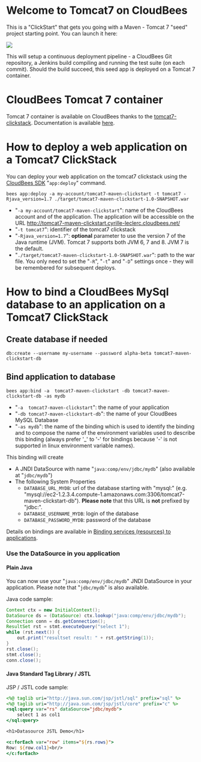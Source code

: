 # Welcome to Tomcat7 on CloudBees

This is a "ClickStart" that gets you going with a Maven - Tomcat 7 "seed" project starting point. You can launch it here:

<a href="https://grandcentral.cloudbees.com/?CB_clickstart=https://raw.github.com/CloudBees-community/tomcat7-maven-clickstart/master/clickstart.json"><img src="https://d3ko533tu1ozfq.cloudfront.net/clickstart/deployInstantly.png"/></a>

This will setup a continuous deployment pipeline - a CloudBees Git repository, a Jenkins build compiling and running the test suite (on each commit).
Should the build succeed, this seed app is deployed on a Tomcat 7 container.

# CloudBees Tomcat 7 container

Tomcat 7 container is available on CloudBees thanks to the [tomcat7-clickstack](https://github.com/CloudBees-community/tomcat7-clickstack). Documentation is available [here](https://developer.cloudbees.com/bin/view/RUN/Tomcat7).

# How to deploy a web application on a Tomcat7 ClickStack

You can deploy your web application on the tomcat7 clickstack using the [CloudBees SDK](https://developer.cloudbees.com/bin/view/RUN/BeesSDK) "`app:deploy`" command.

```
bees app:deploy -a my-account/tomcat7-maven-clickstart -t tomcat7 -Rjava_version=1.7 ./target/tomcat7-maven-clickstart-1.0-SNAPSHOT.war
```

* "`-a my-account/tomcat7-maven-clickstart`": name of the CloudBees account and of the application. The application will be accessible on the URL http://tomcat7-maven-clickstart.cyrille-leclerc.cloudbees.net/
* "`-t tomcat7`": identifier of the tomcat7 clickstack
* "`-Rjava_version=1.7`": **optional** parameter to use the version 7 of the Java runtime (JVM). Tomcat 7 supports both JVM 6, 7 and 8. JVM 7 is the default.
* "`./target/tomcat7-maven-clickstart-1.0-SNAPSHOT.war`": path to the war file.
You only need to set the "`-R`", "`-t`" and "`-D`" settings once - they will be remembered for subsequent deploys.

# How to bind a CloudBees MySql database to an application on a Tomcat7 ClickStack

## Create database if needed
```
db:create --username my-username --password alpha-beta tomcat7-maven-clickstart-db
```

## Bind application to database

```
bees app:bind -a  tomcat7-maven-clickstart -db tomcat7-maven-clickstart-db -as mydb
```
* "`-a  tomcat7-maven-clickstart`": the name of your application
* "`-db tomcat7-maven-clickstart-db`": the name of your CloudBees MySQL Database
* "`-as mydb`": the name of the binding which is used to identify the binding and to compose the name of the environment variables used to describe this binding (always prefer '_' to '-' for bindings because '-' is not supported in linux environment variable names).

This binding will create

* A JNDI DataSource with name "`java:comp/env/jdbc/mydb`" (also available at "`jdbc/mydb`")
* The following System Properties
  * `DATABASE_URL_MYDB`: url of the database starting with "mysql:" (e.g. "mysql://ec2-1.2.3.4.compute-1.amazonaws.com:3306/tomcat7-maven-clickstart-db"). **Please note** that this URL is **not** prefixed by "jdbc:".
  * `DATABASE_USERNAME_MYDB`: login of the database
  * `DATABASE_PASSWORD_MYDB`: password of the database

Details on bindings are available in [Binding services (resources) to applications](https://developer.cloudbees.com/bin/view/RUN/Resource+Management).


### Use the DataSource in you application

#### Plain Java

You can now use your "`java:comp/env/jdbc/mydb`" JNDI DataSource in your application.
Please note that "`jdbc/mydb`" is also available.

Java code sample:

```java
Context ctx = new InitialContext();
DataSource ds = (DataSource) ctx.lookup("java:comp/env/jdbc/mydb");
Connection conn = ds.getConnection();
ResultSet rst = stmt.executeQuery("select 1");
while (rst.next()) {
    out.print("resultset result: " + rst.getString(1));
}
rst.close();
stmt.close();
conn.close();
```

#### Java Standard Tag Library / JSTL

JSP / JSTL code sample:

```jsp
<%@ taglib uri="http://java.sun.com/jsp/jstl/sql" prefix="sql" %>
<%@ taglib uri="http://java.sun.com/jsp/jstl/core" prefix="c" %>
<sql:query var="rs" dataSource="jdbc/mydb">
    select 1 as col1
</sql:query>

<h1>Datasource JSTL Demo</h1>

<c:forEach var="row" items="${rs.rows}">
Row: ${row.col1}<br/>
</c:forEach>
```


 




